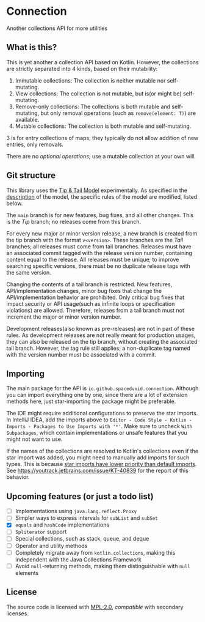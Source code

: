 # Connection

Another collections API for more utilities

## What is this?

This is yet another a collection API based on Kotlin.
However, the collections are strictly separated into 4 kinds, based on their mutability:

1. Immutable collections: The collection is neither mutable nor self-mutating.
2. View collections: The collection is not mutable, but is(or might be) self-mutating.
3. Remove-only collections: The collections is both mutable and self-mutating, but only removal operations (such as `remove(element: T)`) are available.
4. Mutable collections: The collection is both mutable and self-mutating.

3 is for entry collections of maps; they typically do not allow addition of new entries, only removals.

There are no *optional operations*; use a mutable collection at your own will.

## Git structure

This library uses the [Tip & Tail Model](https://openjdk.org/jeps/14) experimentally.
As specified in the [description](https://openjdk.org/jeps/14#Backport-as-little-as-possible) of the model, 
the specific rules of the model are modified, listed below.

The `main` branch is for new features, bug fixes, and all other changes.
This is the *Tip* branch; no releases come from this branch.

For every new major or minor version release, a new branch is created from the tip branch with the format `v<version>`.
These branches are the *Tail* branches; all releases must come from tail branches.
Releases must have an associated commit tagged with the release version number, containing content equal to the release.
All releases must be unique; to improve searching specific versions, there must be no duplicate release tags with the same version.

Changing the contents of a tail branch is restricted.
New features, API/implementation changes, minor bug fixes that change the API/implementation behavior are prohibited.
Only critical bug fixes that impact security or API usage(such as infinite loops or specification violations) are allowed.
Therefore, releases from a tail branch must not increment the major or minor version number.

Development releases(also known as pre-releases) are not in part of these rules.
As development releases are not really meant for production usages, 
they can also be released on the tip branch, without creating the associated tail branch.
However, the tag rule still applies; a non-duplicate tag named with the version number must be associated with a commit.

## Importing

The main package for the API is `io.github.spacedvoid.connection`.
Although you can import everything one by one, since there are a lot of extension methods here,
just star-importing the package might be preferable.

The IDE might require additional configurations to preserve the star imports.
In IntelliJ IDEA, add the imports above to `Editor - Code Style - Kotlin - Imports - Packages to Use Imports with '*'`.
Make sure to uncheck `With Subpackages`, which contain implementations or unsafe features that you might not want to use.

If the names of the collections are resolved to Kotlin's collections even if the star import was added,
you might need to manually add imports for such types.
This is because [star imports have lower priority than default imports](https://youtrack.jetbrains.com/issue/KT-4374).
See https://youtrack.jetbrains.com/issue/KT-40839 for the report of this behavior.

## Upcoming features (or just a todo list)

- [ ] Implementations using `java.lang.reflect.Proxy`
- [ ] Simpler ways to express intervals for `subList` and `subSet`
- [x] `equals` and `hashCode` implementations
- [ ] `Spliterator` support
- [ ] Special collections, such as stack, queue, and deque
- [ ] Operator and utility methods
- [ ] Completely migrate away from `kotlin.collections`, making this independent with the Java Collections Framework
- [ ] Avoid `null`-returning methods, making them distinguishable with `null` elements

## License

The source code is licensed with [MPL-2.0](LICENSE), *compatible* with secondary licenses.
